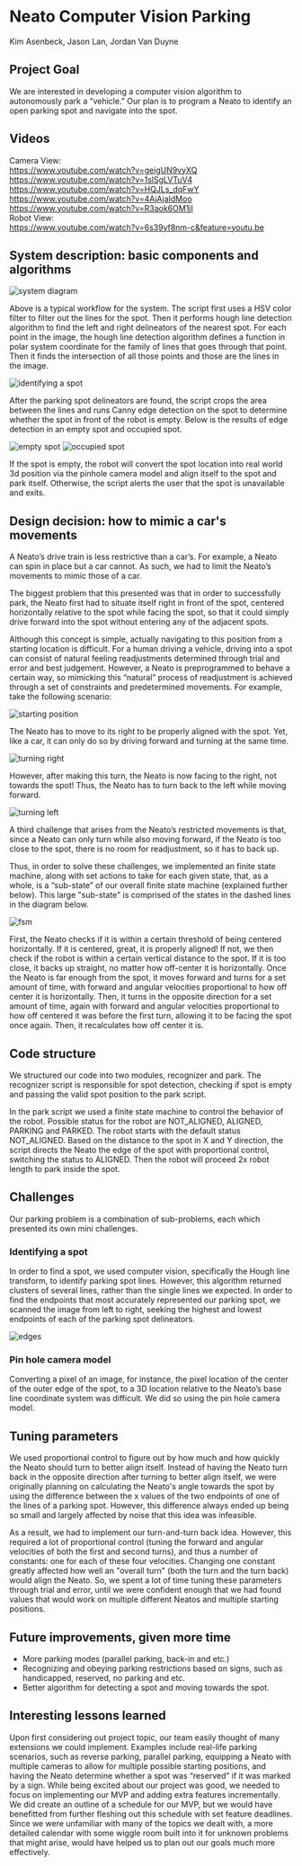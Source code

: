 # Neato Computer Vision Parking
Kim Asenbeck, Jason Lan, Jordan Van Duyne

## Project Goal
We are interested in developing a computer vision algorithm to autonomously park a “vehicle.” Our plan is to program a Neato to identify an open parking spot and navigate into the spot.

## Videos
Camera View: <br />
https://www.youtube.com/watch?v=geigUN9vyXQ <br />
https://www.youtube.com/watch?v=1slSgLVTuV4 <br />
https://www.youtube.com/watch?v=HQJLs_dqFwY <br />
https://www.youtube.com/watch?v=4AjAjaIdMoo <br />
https://www.youtube.com/watch?v=R3aok6OM1jI <br />
Robot View: <br />
https://www.youtube.com/watch?v=6s39yf8nm-c&feature=youtu.be <br />

## System description: basic components and algorithms
![system diagram](imgs/system_diagram.png)

Above is a typical workflow for the system. The script first uses a HSV color filter to filter out the lines for the spot. Then it performs hough line detection algorithm to find the left and right delineators of the nearest spot. For each point in the image, the hough line detection algorithm defines a function in polar system coordinate for the family of lines that goes through that point. Then it finds the intersection of all those points and those are the lines in the image.

![identifying a spot](imgs/image_windows.png)

After the parking spot delineators are found, the script crops the area between the lines and runs Canny edge detection on the spot to determine whether the spot in front of the robot is empty. Below is the results of edge detection in an empty spot and occupied spot.

![empty spot](imgs/edge_2.png)
![occupied spot](imgs/edge_1.png)

If the spot is empty, the robot will convert the spot location into real world 3d position via the pinhole camera model and align itself to the spot and park itself. Otherwise, the script alerts the user that the spot is unavailable and exits.

## Design decision: how to mimic a car's movements
A Neato’s drive train is less restrictive than a car’s. For example, a Neato can spin in place but a car cannot.  As such, we had to limit the Neato’s movements to mimic those of a car.

The biggest problem that this presented was that in order to successfully park, the Neato first had to situate itself right in front of the spot, centered horizontally relative to the spot while facing the spot, so that it could simply drive forward into the spot without entering any of the adjacent spots.

Although this concept is simple, actually navigating to this position from a starting location is difficult. For a human driving a vehicle, driving into a spot can consist of natural feeling readjustments determined through trial and error and best judgement. However, a Neato is preprogrammed to behave a certain way, so mimicking this “natural” process of readjustment is achieved through a set of constraints and predetermined movements. For example, take the following scenario:

![starting position](imgs/start.png)

The Neato has to move to its right to be properly aligned with the spot. Yet, like a car, it can only do so by driving forward and turning at the same time.


![turning right](imgs/turn_right.png)

However, after making this turn, the Neato is now facing to the right, not towards the spot! Thus, the Neato has to turn back to the left while moving forward.

![turning left](imgs/turn_left.png)

A third challenge that arises from the Neato’s restricted movements is that, since a Neato can only turn while also moving forward, if the Neato is too close to the spot, there is no room for readjustment, so it has to back up.

Thus, in order to solve these challenges, we implemented an finite state machine, along with set actions to take for each given state, that, as a whole, is a “sub-state” of our overall finite state machine (explained further below). This large "sub-state" is comprised of the states in the dashed lines in the diagram below.

![fsm](imgs/fsm.png)

First, the Neato checks if it is within a certain threshold of being centered horizontally. If it is centered, great, it is properly aligned! If not, we then check if the robot is within a certain vertical distance to the spot. If it is too close, it backs up straight, no matter how off-center it is horizontally. Once the Neato is far enough from the spot, it moves forward and turns for a set amount of time, with forward and angular velocities proportional to how off center it is horizontally. Then, it turns in the opposite direction for a set amount of time, again with forward and angular velocities proportional to how off centered it was before the first turn, allowing it to be facing the spot once again. Then, it recalculates how off center it is.


## Code structure
We structured our code into two modules, recognizer and park. The recognizer script is responsible for spot detection, checking if spot is empty and passing the valid spot position to the park script.

In the park script we used a finite state machine to control the behavior of the robot. Possible status for the robot are NOT_ALIGNED, ALIGNED, PARKING and PARKED. The robot starts with the default status NOT_ALIGNED. Based on the distance to the spot in X and Y direction, the script directs the Neato the edge of the spot with proportional control, switching the status to ALIGNED. Then the robot will proceed 2x robot length to park inside the spot.

## Challenges
Our parking problem is a combination of sub-problems, each which presented its own mini challenges.

### Identifying a spot
In order to find a spot, we used computer vision, specifically the Hough line transform, to identify parking spot lines.  However, this algorithm returned clusters of several lines, rather than the single lines we expected. In order to find the endpoints that most accurately represented our parking spot, we scanned the image from left to right, seeking the highest and lowest endpoints of each of the parking spot delineators.

![edges](imgs/edges_drawing.png)

### Pin hole camera model
Converting a pixel of an image, for instance, the pixel location of the center of the outer edge of the spot, to a 3D location relative to the Neato’s base line coordinate system was difficult. We did so using the pin hole camera model.

## Tuning parameters
We used proportional control to figure out by how much and how quickly the Neato should turn to better align itself. Instead of having the Neato turn back in the opposite direction after turning to better align itself, we were originally planning on calculating the Neato's angle towards the spot by using the difference between the x values of the two endpoints of one of the lines of a parking spot. However, this difference always ended up being so small and largely affected by noise that this idea was infeasible.

As a result, we had to implement our turn-and-turn back idea. However, this required a lot of proportional control (tuning the forward and angular velocities of both the first and second turns), and thus a number of constants: one for each of these four velocities. Changing one constant greatly affected how well an "overall turn" (both the turn and the turn back) would align the Neato. So, we spent a lot of time tuning these parameters through trial and error, until we were confident enough that we had found values that would work on multiple different Neatos and multiple starting positions.

## Future improvements, given more time

- More parking modes (parallel parking, back-in and etc.)
- Recognizing and obeying parking restrictions based on signs, such as handicapped, reserved, no parking and etc.
- Better algorithm for detecting a spot and moving towards the spot.

## Interesting lessons learned
Upon first considering out project topic, our team easily thought of many extensions we could implement. Examples include real-life parking scenarios, such as reverse parking, parallel parking, equipping a Neato with multiple cameras to allow for multiple possible starting positions, and having the Neato determine whether a spot was “reserved” if it was marked by a sign. While being excited about our project was good, we needed to focus on implementing our MVP and adding extra features incrementally. We did create an outline of a schedule for our MVP, but we would have benefitted from further fleshing out this schedule with set feature deadlines. Since we were unfamiliar with many of the topics we dealt with, a more detailed calendar with some wiggle room built into it for unknown problems that might arise, would have helped us to plan out our goals much more effectively.
